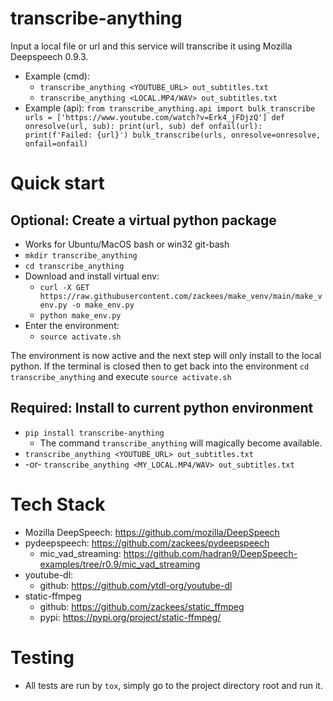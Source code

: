 # transcribe-anything
Input a local file or url and this service will transcribe it using Mozilla Deepspeech 0.9.3.
  * Example (cmd):
    * `transcribe_anything <YOUTUBE_URL> out_subtitles.txt`
    * `transcribe_anything <LOCAL.MP4/WAV> out_subtitles.txt`
  * Example (api):
    `
    from transcribe_anything.api import bulk_transcribe
    urls = ['https://www.youtube.com/watch?v=Erk4_jFDjzQ']
    def onresolve(url, sub): print(url, sub)
    def onfail(url): print(f'Failed: {url}')
    bulk_transcribe(urls, onresolve=onresolve, onfail=onfail)
    `

# Quick start

## Optional: Create a virtual python package
  * Works for Ubuntu/MacOS bash or win32 git-bash
  * `mkdir transcribe_anything`
  * `cd transcribe_anything`
  * Download and install virtual env:
    * `curl -X GET https://raw.githubusercontent.com/zackees/make_venv/main/make_venv.py -o make_env.py`
    * `python make_env.py`
  * Enter the environment:
    * `source activate.sh`

The environment is now active and the next step will only install to the local python. If the terminal
is closed then to get back into the environment `cd transcribe_anything` and execute `source activate.sh`

## Required: Install to current python environment
  * `pip install transcribe-anything`
    * The command `transcribe_anything` will magically become available.
  * `transcribe_anything <YOUTUBE_URL> out_subtitles.txt`
  * -or- `transcribe_anything <MY_LOCAL.MP4/WAV> out_subtitles.txt`

# Tech Stack
  * Mozilla DeepSpeech: https://github.com/mozilla/DeepSpeech
  * pydeepspeech: https://github.com/zackees/pydeepspeech
    * mic_vad_streaming: https://github.com/hadran9/DeepSpeech-examples/tree/r0.9/mic_vad_streaming
  * youtube-dl:
    * github: https://github.com/ytdl-org/youtube-dl
  * static-ffmpeg
    * github: https://github.com/zackees/static_ffmpeg
    * pypi: https://pypi.org/project/static-ffmpeg/

# Testing
  * All tests are run by `tox`, simply go to the project directory root and run it.
